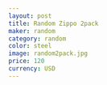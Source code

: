```yaml
---
layout: post
title: Random Zippo 2pack
maker: random
category: random
color: steel
image: random2pack.jpg
price: 120
currency: USD
---
```

